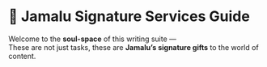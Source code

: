 
# 🧡 Jamalu Signature Services Guide

Welcome to the **soul-space** of this writing suite —  
These are not just tasks, these are **Jamalu’s signature gifts** to the world of content.
